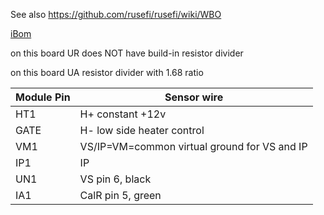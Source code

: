 See also https://github.com/rusefi/rusefi/wiki/WBO
 
[iBom](https://rusefi.com/docs/ibom/cj125_Module_latest.html)

on this board UR does NOT have build-in resistor divider

on this board UA resistor divider with 1.68 ratio

| Module Pin  | Sensor wire  |
|---|---|
| HT1  | H+ constant +12v  |
| GATE  | H- low side heater control  |
| VM1  |  VS/IP=VM=common virtual ground for VS and IP |
| IP1   | IP  |
| UN1  | VS pin 6, black  |
| IA1  |  CalR  pin 5, green |